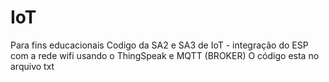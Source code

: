 # IoT
Para fins educacionais 
Codigo da SA2 e SA3 de IoT - integração do ESP com a rede wifi usando o ThingSpeak e MQTT (BROKER)
O código esta no arquivo txt
